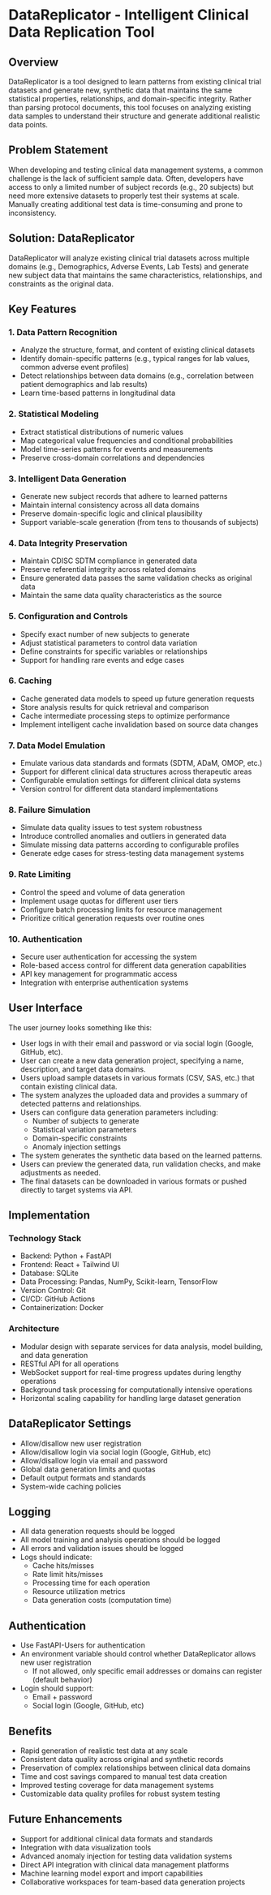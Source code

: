 # DataReplicator - Intelligent Clinical Data Replication Tool

## Overview
DataReplicator is a tool designed to learn patterns from existing clinical trial datasets and generate new, synthetic data that maintains the same statistical properties, relationships, and domain-specific integrity. Rather than parsing protocol documents, this tool focuses on analyzing existing data samples to understand their structure and generate additional realistic data points.

## Problem Statement
When developing and testing clinical data management systems, a common challenge is the lack of sufficient sample data. Often, developers have access to only a limited number of subject records (e.g., 20 subjects) but need more extensive datasets to properly test their systems at scale. Manually creating additional test data is time-consuming and prone to inconsistency.

## Solution: DataReplicator
DataReplicator will analyze existing clinical trial datasets across multiple domains (e.g., Demographics, Adverse Events, Lab Tests) and generate new subject data that maintains the same characteristics, relationships, and constraints as the original data.

## Key Features

### 1. Data Pattern Recognition
- Analyze the structure, format, and content of existing clinical datasets
- Identify domain-specific patterns (e.g., typical ranges for lab values, common adverse event profiles)
- Detect relationships between data domains (e.g., correlation between patient demographics and lab results)
- Learn time-based patterns in longitudinal data

### 2. Statistical Modeling
- Extract statistical distributions of numeric values
- Map categorical value frequencies and conditional probabilities
- Model time-series patterns for events and measurements
- Preserve cross-domain correlations and dependencies

### 3. Intelligent Data Generation
- Generate new subject records that adhere to learned patterns
- Maintain internal consistency across all data domains
- Preserve domain-specific logic and clinical plausibility
- Support variable-scale generation (from tens to thousands of subjects)

### 4. Data Integrity Preservation
- Maintain CDISC SDTM compliance in generated data
- Preserve referential integrity across related domains
- Ensure generated data passes the same validation checks as original data
- Maintain the same data quality characteristics as the source

### 5. Configuration and Controls
- Specify exact number of new subjects to generate
- Adjust statistical parameters to control data variation
- Define constraints for specific variables or relationships
- Support for handling rare events and edge cases

### 6. Caching
- Cache generated data models to speed up future generation requests
- Store analysis results for quick retrieval and comparison
- Cache intermediate processing steps to optimize performance
- Implement intelligent cache invalidation based on source data changes

### 7. Data Model Emulation
- Emulate various data standards and formats (SDTM, ADaM, OMOP, etc.)
- Support for different clinical data structures across therapeutic areas
- Configurable emulation settings for different clinical data systems
- Version control for different data standard implementations

### 8. Failure Simulation
- Simulate data quality issues to test system robustness
- Introduce controlled anomalies and outliers in generated data
- Simulate missing data patterns according to configurable profiles
- Generate edge cases for stress-testing data management systems

### 9. Rate Limiting
- Control the speed and volume of data generation
- Implement usage quotas for different user tiers
- Configure batch processing limits for resource management
- Prioritize critical generation requests over routine ones

### 10. Authentication
- Secure user authentication for accessing the system
- Role-based access control for different data generation capabilities
- API key management for programmatic access
- Integration with enterprise authentication systems

## User Interface

The user journey looks something like this:

- User logs in with their email and password or via social login (Google, GitHub, etc).
- User can create a new data generation project, specifying a name, description, and target data domains.
- Users upload sample datasets in various formats (CSV, SAS, etc.) that contain existing clinical data.
- The system analyzes the uploaded data and provides a summary of detected patterns and relationships.
- Users can configure data generation parameters including:
  - Number of subjects to generate
  - Statistical variation parameters
  - Domain-specific constraints
  - Anomaly injection settings
- The system generates the synthetic data based on the learned patterns.
- Users can preview the generated data, run validation checks, and make adjustments as needed.
- The final datasets can be downloaded in various formats or pushed directly to target systems via API.

## Implementation

### Technology Stack
- Backend: Python + FastAPI
- Frontend: React + Tailwind UI
- Database: SQLite
- Data Processing: Pandas, NumPy, Scikit-learn, TensorFlow
- Version Control: Git
- CI/CD: GitHub Actions
- Containerization: Docker

### Architecture
- Modular design with separate services for data analysis, model building, and data generation
- RESTful API for all operations
- WebSocket support for real-time progress updates during lengthy operations
- Background task processing for computationally intensive operations
- Horizontal scaling capability for handling large dataset generation

## DataReplicator Settings

- Allow/disallow new user registration
- Allow/disallow login via social login (Google, GitHub, etc)
- Allow/disallow login via email and password
- Global data generation limits and quotas
- Default output formats and standards
- System-wide caching policies

## Logging

- All data generation requests should be logged
- All model training and analysis operations should be logged
- All errors and validation issues should be logged
- Logs should indicate:
  - Cache hits/misses
  - Rate limit hits/misses
  - Processing time for each operation
  - Resource utilization metrics
  - Data generation costs (computation time)

## Authentication

- Use FastAPI-Users for authentication
- An environment variable should control whether DataReplicator allows new user registration
  - If not allowed, only specific email addresses or domains can register (default behavior)
- Login should support:
  - Email + password
  - Social login (Google, GitHub, etc)

## Benefits
- Rapid generation of realistic test data at any scale
- Consistent data quality across original and synthetic records
- Preservation of complex relationships between clinical data domains
- Time and cost savings compared to manual test data creation
- Improved testing coverage for data management systems
- Customizable data quality profiles for robust system testing

## Future Enhancements
- Support for additional clinical data formats and standards
- Integration with data visualization tools
- Advanced anomaly injection for testing data validation systems
- Direct API integration with clinical data management platforms
- Machine learning model export and import capabilities
- Collaborative workspaces for team-based data generation projects
